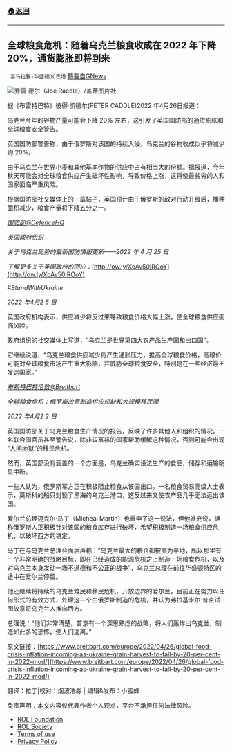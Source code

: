 ###  [:house:返回](README.md)
---


## 全球粮食危机：随着乌克兰粮食收成在 2022 年下降 20%，通货膨胀即将到来
` 喜马拉雅-华盛顿DC农场` [轉載自GNews](https://gnews.org/zh-hans/2445983/)

![](https://assets.gnews.org/wp-content/uploads/2022/04/图片1-230.png)乔雷·德尔（Joe Raedle）/盖蒂图片社
 
据《布雷特巴特》彼得·凯德尔(PETER CADDLE)2022 年4月26日报道：
 
乌克兰今年的谷物产量可能会下降 20% 左右，这引发了英国国防部的通货膨胀和全球粮食安全警告。
 
英国国防部警告称，由于俄罗斯对该国的持续入侵，乌克兰的谷物收成似乎将减少约 20%。
 
由于乌克兰在世界小麦和其他基本作物的供应中占有相当大的份额。据报道，今年秋天可能会对全球粮食供应产生破坏性影响，导致价格上涨，这将使最贫穷的人和国家面临严重风险。
 
根据国防部社交媒体上的一篇[帖子](https://twitter.com/defencehq/status/1518697312033415172?s=21)，英国预计由于俄罗斯的敌对行动升级后，播种面积减少，粮食产量将下降五分之一。
 
*[国防部@DefenceHQ](https://twitter.com/DefenceHQ/status/1518697070294671360?ref_src=twsrc%5Etfw%7Ctwcamp%5Etweetembed%7Ctwterm%5E1518697070294671360%7Ctwgr%5E%7Ctwcon%5Es1_&amp;ref_url=https%3A%2F%2Fwww.breitbart.com%2Feurope%2F2022%2F04%2F26%2Fglobal-food-crisis-inflation-incoming-as-ukraine-grain-harvest-to-fall-by-20-per-cent-in-2022-mod%2F)*
 
*英国政府组织*
 
*关于乌克兰局势的最新国防情报更新——2022 年 4 月 25 日*
 
*了解更多关于英国政府的回应：*[http://ow.ly/XoAv50IROoY](http://ow.ly/XoAv50IROoY)
 
*#StandWithUkraine*
 
*2022* *年4月2* *5* *日*
 
英国政府机构表示，供应减少将反过来导致粮食价格大幅上涨，使全球粮食供应面临风险。
 
政府组织的社交媒体上写道，“乌克兰是世界第四大农产品生产国和出口国”。
 
它继续说道，“乌克兰粮食供应减少将产生通胀压力，推高全球粮食价格，高粮价可能对全球粮食市场产生重大影响，并威胁全球粮食安全，特别是在一些经济最不发达国家。”
 
*[布赖特巴特伦敦@Breitbart](https://twitter.com/BreitbartLondon/status/1517488400357486592?ref_src=twsrc%5Etfw%7Ctwcamp%5Etweetembed%7Ctwterm%5E1517488400357486592%7Ctwgr%5E%7Ctwcon%5Es1_&amp;ref_url=https%3A%2F%2Fwww.breitbart.com%2Feurope%2F2022%2F04%2F26%2Fglobal-food-crisis-inflation-incoming-as-ukraine-grain-harvest-to-fall-by-20-per-cent-in-2022-mod%2F)*
 
*全球粮食危机：俄罗斯故意制造供应短缺和大规模移民潮*
 
*2022* *年4月2* *2* *日*
 
英国国防部关于乌克兰粮食生产情况的报告，反映了许多其他人和组织的情况。一名联合国官员甚至警告说，除非较富裕的国家帮助缓解这种情况，否则可能会出现 “[人间地狱](https://www.breitbart.com/europe/2022/03/26/un-tsar-warns-europe-of-hell-on-earth-migrant-crisis-amid-global-food-shortage/)”的移民危机。
 
然而，英国部没有涵盖的一个方面是，乌克兰确实设法生产的食品，储存和运输明显中断。
 
一些人认为，俄罗斯军方正在积极阻止粮食从该国出口。一名粮食贸易高级人士表示，莫斯科的船只封锁了黑海的乌克兰港口，这反过来又使农产品几乎无法运出该国。
 
爱尔兰总理迈克尔·马丁（Micheál Martin）也重申了这一说法，但他补充说，据称俄罗斯人正积极针对该国的粮食库存进行破坏，希望积极制造一场粮食供应危机，以破坏西方的稳定。
 
马丁在与乌克兰总理会面后声称：”乌克兰最大的粮仓都被夷为平地，所以那里有一个非常明确的战略目标，即在已经造成的能源危机之上制造一场粮食危机，以及对乌克兰本身发动一场不道德和不公正的战争”，乌克兰总理在前往华盛顿特区的途中在爱尔兰停留。
 
他还继续将持续的乌克兰难民和移民危机，开放边界的爱尔兰，目前正在努力以任何形式的有效方式，处理这—个由俄罗斯制造的危机，并认为弗拉基米尔·普京试图故意将乌克兰人推向西方。
 
总理说：“他们非常清楚，普京有一个深思熟虑的战略，将人们轰炸出乌克兰，制造如此多的恐怖，使人们逃离。”
 
原文链接：[https://www.breitbart.com/europe/2022/04/26/global-food-crisis-inflation-incoming-as-ukraine-grain-harvest-to-fall-by-20-per-cent-in-2022-mod/](https://www.breitbart.com/europe/2022/04/26/global-food-crisis-inflation-incoming-as-ukraine-grain-harvest-to-fall-by-20-per-cent-in-2022-mod/)
 
翻译：拉丁|校对：烟波浩淼 | 编辑&发布：小蜜蜂

免责声明：本文内容仅代表作者个人观点，平台不承担任何法律风险。
  
- [ROL Foundation](https://rolfoundation.org/)
- [ROL Society](https://rolsociety.org/)
- [Terms of use](https://gnews.org/terms-of-use-3/)
- [Privacy Policy](https://gnews.org/privacy-policy/)
